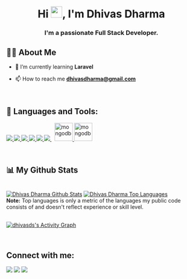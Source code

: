 
<!-- <a href="#"><img width="100%" height="auto" src="https://i.imgur.com/iXuL1HG.png" height="175px"/></a> -->

<h1 align="center">Hi <img src="https://raw.githubusercontent.com/MartinHeinz/MartinHeinz/master/wave.gif" width="30px">, I'm Dhivas Dharma</h1>
<h3 align="center">I'm a passionate Full Stack Developer.</h3>


## 🙋‍♂️ About Me

<!-- - 🔭 I’m currently working on **[Covid-19 Tracker](https://covid-19-tracker-e4bda.web.app/)** -->

- 🌱 I’m currently learning **Laravel**

<!-- - 👯 I’m looking to collaborate on **OpenSource Projects** -->


- 📫 How to reach me **dhivasdharma@gmail.com**

<!-- - ⚡ Fun fact **I play games and go to the GYM very often.** -->
<br>

## 🚀 Languages and Tools:

<p align="left"> 
    <!-- <a href="https://www.java.com" target="_blank"> <img src="https://img.icons8.com/color/48/000000/java-coffee-cup-logo.png"/> </a>
    <a href="https://reactjs.org/" target="_blank"> <img src="https://img.icons8.com/color/48/000000/react-native.png"/> </a>
    <a href="https://spring.io/projects/spring-boot" target="_blank"> <img src="https://img.icons8.com/color/48/000000/spring-logo.png"/> </a>  -->
    <a href="https://developer.mozilla.org/en-US/docs/Web/JavaScript" target="_blank"> <img src="https://img.icons8.com/color/48/000000/javascript.png"/> </a> 
    <a href="https://www.php.net/" target="_blank"> <img src="https://img.icons8.com/color/48/000000/php.png"/> </a> 
    <a href="https://www.w3.org/html/" target="_blank"> <img src="https://img.icons8.com/color/48/000000/html-5.png"/> </a> 
    <a href="https://www.w3schools.com/css/" target="_blank"> <img src="https://img.icons8.com/color/48/000000/css3.png"/> </a> 
    <a href="https://getbootstrap.com" target="_blank"> <img src="https://img.icons8.com/color/48/000000/bootstrap.png"/> </a> 
    <a style="padding-right:8px;" href="https://www.mysql.com/" target="_blank"> <img src="https://img.icons8.com/fluent/50/000000/mysql-logo.png"/> </a>
    <a href="https://laragon.org/" target="_blank"> <img src="https://img.icons8.com/color/344/postgreesql.png" alt="mongodb" width="48" height="48"/> </a>
    <a href="https://laravel.com/" target="_blank"> <img src="https://img.icons8.com/fluency/452/laravel.png" alt="mongodb" width="48" height="48"/> </a>  
    
</p>

<!-- [![React Badge](https://img.shields.io/badge/-React-61DBFB?style=for-the-badge&labelColor=black&logo=react&logoColor=61DBFB)](#)  [![Javascript Badge](https://img.shields.io/badge/-Javascript-F0DB4F?style=for-the-badge&labelColor=black&logo=javascript&logoColor=F0DB4F)](#) [![Typescript Badge](https://img.shields.io/badge/-Typescript-007acc?style=for-the-badge&labelColor=black&logo=typescript&logoColor=007acc)](#) [![Nodejs Badge](https://img.shields.io/badge/-Nodejs-3C873A?style=for-the-badge&labelColor=black&logo=node.js&logoColor=3C873A)](#) [![GraphQL Badge](https://img.shields.io/badge/-GraphQl-e535ab?style=for-the-badge&labelColor=black&logo=node.js&logoColor=e535ab)](#) -->
<br/>


## 📊 My Github Stats

  <br/>
    <a href="https://github.com/dhivasds/"><img alt="Dhivas Dharma Github Stats" src="https://github-readme-stats.vercel.app/api?username=dhivasds&show_icons=true&count_private=true&theme=react&hide_border=true&bg_color=0D1117" /></a>
  <a href="https://github.com/dhivasds/"><img alt="Dhivas Dharma Top Languages" src="https://github-readme-stats.vercel.app/api/top-langs/?username=dhivasds&langs_count=8&count_private=true&layout=compact&theme=react&hide_border=true&bg_color=0D1117" /></a>
  <br/>
  <b>Note:</b> Top languages is only a metric of the languages my public code consists of and doesn't reflect experience or skill level.

<br/>
<br/>

<a href="https://github.com/dhivasds/"><img alt="dhivasds's Activity Graph" src="https://activity-graph.herokuapp.com/graph?username=dhivasds&bg_color=0D1117&color=5BCDEC&line=5BCDEC&point=FFFFFF&hide_border=true" /></a>

<br/>


## Connect with me:
<p align="left">

<a href = "https://www.linkedin.com/in/dhivasds/"><img src="https://img.icons8.com/fluent/48/000000/linkedin.png"/></a>
<a href = "https://twitter.com/dhivasds"><img src="https://img.icons8.com/fluent/48/000000/twitter.png"/></a>
<a href = "https://www.instagram.com/dhivasds"><img src="https://img.icons8.com/fluent/48/000000/instagram-new.png"/></a>

</p>

